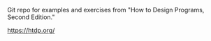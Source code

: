 Git repo for examples and exercises from "How to Design Programs, Second Edition."

https://htdp.org/